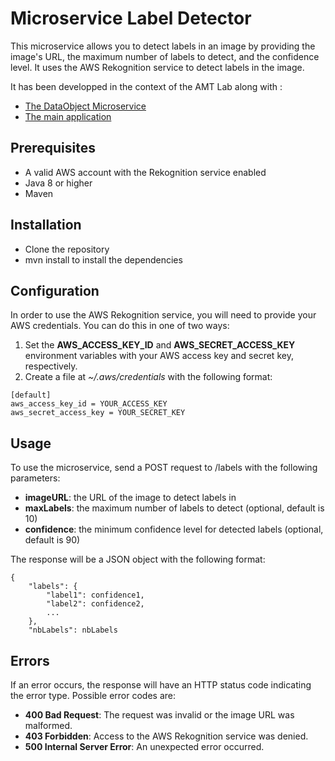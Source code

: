 # Microservice Label Detector
This microservice allows you to detect labels in an image by providing the image's URL, the maximum number of labels to detect, and the confidence level. It uses the AWS Rekognition service to detect labels in the image.

It has been developped in the context of the AMT Lab along with :
* [The DataObject Microservice](https://github.com/Nelson-Jnrnd/AMT-Microservice-DataObject)
* [The main application](https://github.com/Nelson-Jnrnd/AMT-Microservice-Main)

## Prerequisites
* A valid AWS account with the Rekognition service enabled
* Java 8 or higher
* Maven

## Installation
* Clone the repository
* mvn install to install the dependencies

## Configuration
In order to use the AWS Rekognition service, you will need to provide your AWS credentials. You can do this in one of two ways:

1. Set the **AWS_ACCESS_KEY_ID** and **AWS_SECRET_ACCESS_KEY** environment variables with your AWS access key and secret key, respectively.
2. Create a file at *~/.aws/credentials* with the following format: 
```
[default]
aws_access_key_id = YOUR_ACCESS_KEY
aws_secret_access_key = YOUR_SECRET_KEY
```

##  Usage
To use the microservice, send a POST request to /labels with the following parameters:

* **imageURL**: the URL of the image to detect labels in
* **maxLabels**: the maximum number of labels to detect (optional, default is 10)
* **confidence**: the minimum confidence level for detected labels (optional, default is 90)

The response will be a JSON object with the following format:

```
{
    "labels": {
        "label1": confidence1,
        "label2": confidence2,
        ...
    },
    "nbLabels": nbLabels
```

## Errors
If an error occurs, the response will have an HTTP status code indicating the error type. Possible error codes are:

* **400 Bad Request**: The request was invalid or the image URL was malformed.
* **403 Forbidden**: Access to the AWS Rekognition service was denied.
* **500 Internal Server Error**: An unexpected error occurred.
